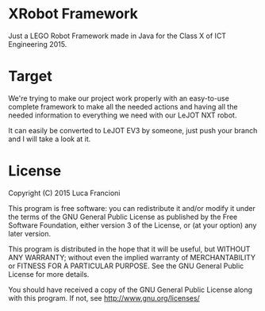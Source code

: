 # XRobot Framework

Just a LEGO Robot Framework made in Java for the Class X of ICT Engineering 2015.

# Target

We're trying to make our project work properly with an easy-to-use complete framework
to make all the needed actions and having all the needed information to everything we need
with our LeJOT NXT robot.

It can easily be converted to LeJOT EV3 by someone, just push your branch and I will take
a look at it.

# License 

Copyright (C) 2015 Luca Francioni

This program is free software: you can redistribute it and/or modify
it under the terms of the GNU General Public License as published by
the Free Software Foundation, either version 3 of the License, or
(at your option) any later version.

This program is distributed in the hope that it will be useful,
but WITHOUT ANY WARRANTY; without even the implied warranty of
MERCHANTABILITY or FITNESS FOR A PARTICULAR PURPOSE.  See the
GNU General Public License for more details.

You should have received a copy of the GNU General Public License
along with this program.  If not, see <http://www.gnu.org/licenses/>